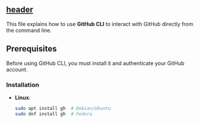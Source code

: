 
[header](https://capsule-render.vercel.app/api?type=waving&color=black&height=240&section=header&text=Github%20CLI,%20Usage%20Guide&fontSize=70&animation=fadeIn&fontColor=A83279)
-----------------------------------------------------------------------------

This file explains how to use **GitHub CLI** to interact with GitHub directly from the command line.

## Prerequisites
Before using GitHub CLI, you must install it and authenticate your GitHub account.

### Installation
- **Linux**:
  ```bash
  sudo apt install gh  # Debian/Ubuntu
  sudo dnf install gh  # Fedora
  ```


